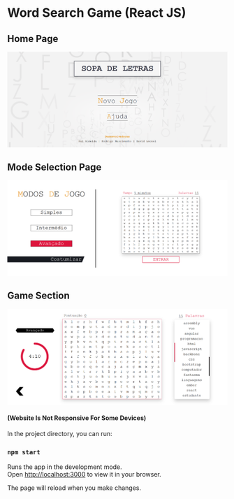 # Word Search Game (React JS)

## Home Page
![](Final%20Project%20Images/HomePage.png)
## Mode Selection Page
![](Final%20Project%20Images/ModeSelectionPage.png)
## Game Section
![](Final%20Project%20Images/GameSection.png)
#### (Website Is Not Responsive For Some Devices)

In the project directory, you can run:
### `npm start`

Runs the app in the development mode.\
Open [http://localhost:3000](http://localhost:3000) to view it in your browser.

The page will reload when you make changes.


